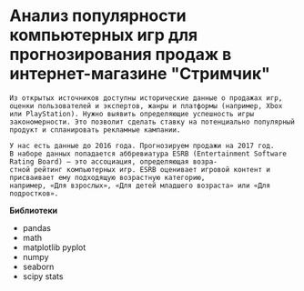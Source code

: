 # Анализ популярности компьютерных игр для прогнозирования продаж в интернет-магазине "Стримчик"

    Из открытых источников доступны исторические данные о продажах игр, оценки пользователей и экспертов, жанры и платформы (например, Xbox или PlayStation). Нужно выявить определяющие успешность игры закономерности. Это позволит сделать ставку на потенциально популярный продукт и спланировать рекламные кампании.
    
    У нас есть данные до 2016 года. Прогнозируем продажи на 2017 год.
    В наборе данных попадается аббревиатура ESRB (Entertainment Software Rating Board) — это ассоциация, определяющая возра-
    стной рейтинг компьютерных игр. ESRB оценивает игровой контент и присваивает ему подходящую возрастную категорию, 
    например, «Для взрослых», «Для детей младшего возраста» или «Для подростков».

**Библиотеки**

- pandas
- math
- matplotlib pyplot
- numpy
- seaborn
- scipy stats
